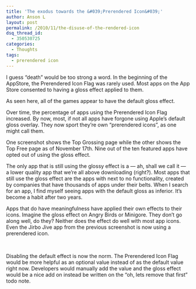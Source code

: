 ```yaml
---
title: 'The exodus towards the &#039;Prerendered Icon&#039;'
author: Anson L
layout: post
permalink: /2010/11/the-disuse-of-the-rendered-icon
dsq_thread_id:
  - 350530725
categories:
  - Thoughts
tags:
  - prerendered icon
---
```

I guess &#8220;death&#8221; would be too strong a word. In the beginning of the AppStore, the Prerendered Icon Flag was rarely used. Most apps on the App Store consented to having a gloss effect applied to them.

<img class="alignleft size-full wp-image-241" title="games category" src="https://i2.wp.com/apparentetch.com/wp-content/uploads/2010/11/games-category.jpg?resize=160%2C240" alt="" data-recalc-dims="1" />As seen here, all of the games appear to have the default gloss effect.

Over time, the percentage of apps using the Prerendered Icon Flag increased. By now, most, if not all apps have forgone using Apple&#8217;s default gloss overlay. They now sport they&#8217;re own &#8220;prerendered icons&#8221;, as one might call them.

One screenshot shows the Top Grossing page while the other shows the Top Free page as of November 17th. Nine out of the ten featured apps have opted out of using the gloss effect.

The only app that is still using the glossy effect is a — ah, shall we call it — a lower quality app that we&#8217;re all above downloading (right?). Most apps that still use the gloss effect are the apps with next to no functionality, created by companies that have thousands of apps under their belts. When I search for an app, I find myself seeing apps with the default gloss as inferior. It&#8217;s become a habit after two years.

Apps that do have meaningfulness have applied their own effects to their icons. Imagine the gloss effect on Angry Birds or Minigore. They don&#8217;t go along well, do they? Neither does the effect do well with most app icons. Even the Jirbo Jive app from the previous screenshot is now using a prerendered icon.

<img class="alignnone" title="top grossing" src="https://i2.wp.com/apparentetch.com/wp-content/uploads/2010/11/top-grossing.png?resize=150%2C225" alt="" data-recalc-dims="1" /> <img class="size-full wp-image-258 alignnone" title="top free" src="https://i2.wp.com/apparentetch.com/wp-content/uploads/2010/11/top-free.png?resize=150%2C225" alt="" data-recalc-dims="1" /> <img class="alignnone size-full wp-image-261" title="current jirbo icon" src="https://i0.wp.com/apparentetch.com/wp-content/uploads/2010/11/current-jirbo-icon.png?resize=100%2C33" alt="" data-recalc-dims="1" />

Disabling the default effect is now the norm. The Prerendered Icon Flag would be more helpful as an optional value instead of as the default value right now. Developers would manually add the value and the gloss effect would be a nice add on instead be written on the &#8220;oh, lets remove that first&#8221; todo note.